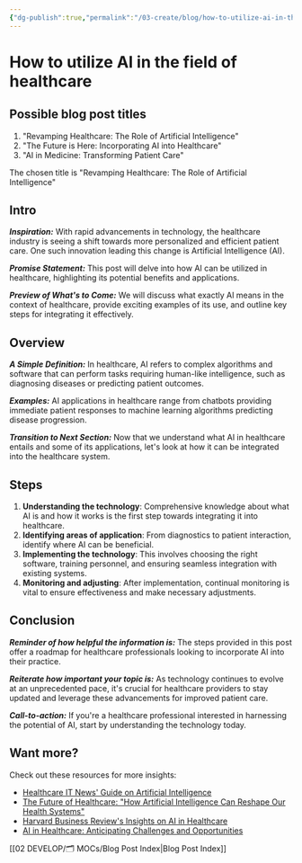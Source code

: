 ```yaml
---
{"dg-publish":true,"permalink":"/03-create/blog/how-to-utilize-ai-in-the-field-of-healthcare/","tags":["ai","health","healthcare"]}
---
```


# How to utilize AI in the field of healthcare

## Possible blog post titles
1. "Revamping Healthcare: The Role of Artificial Intelligence"
2. "The Future is Here: Incorporating AI into Healthcare"
3. "AI in Medicine: Transforming Patient Care"

The chosen title is "Revamping Healthcare: The Role of Artificial Intelligence"

## Intro
_**Inspiration:**_ With rapid advancements in technology, the healthcare industry is seeing a shift towards more personalized and efficient patient care. One such innovation leading this change is Artificial Intelligence (AI).

_**Promise Statement:**_ This post will delve into how AI can be utilized in healthcare, highlighting its potential benefits and applications.

_**Preview of What's to Come:**_ We will discuss what exactly AI means in the context of healthcare, provide exciting examples of its use, and outline key steps for integrating it effectively.

## Overview
_**A Simple Definition:**_ In healthcare, AI refers to complex algorithms and software that can perform tasks requiring human-like intelligence, such as diagnosing diseases or predicting patient outcomes.

_**Examples:**_ AI applications in healthcare range from chatbots providing immediate patient responses to machine learning algorithms predicting disease progression.

_**Transition to Next Section:**_ Now that we understand what AI in healthcare entails and some of its applications, let's look at how it can be integrated into the healthcare system.

## Steps
1. **Understanding the technology**: Comprehensive knowledge about what AI is and how it works is the first step towards integrating it into healthcare.
2. **Identifying areas of application**: From diagnostics to patient interaction, identify where AI can be beneficial.
3. **Implementing the technology**: This involves choosing the right software, training personnel, and ensuring seamless integration with existing systems.
4. **Monitoring and adjusting**: After implementation, continual monitoring is vital to ensure effectiveness and make necessary adjustments.

## Conclusion
_**Reminder of how helpful the information is:**_ The steps provided in this post offer a roadmap for healthcare professionals looking to incorporate AI into their practice.

_**Reiterate how important your topic is:**_ As technology continues to evolve at an unprecedented pace, it's crucial for healthcare providers to stay updated and leverage these advancements for improved patient care.

_**Call-to-action:**_ If you're a healthcare professional interested in harnessing the potential of AI, start by understanding the technology today.

## Want more?
Check out these resources for more insights:
- [Healthcare IT News' Guide on Artificial Intelligence](https://www.healthcareitnews.com/category/resource-topic/artificial-intelligence)
- [The Future of Healthcare: "How Artificial Intelligence Can Reshape Our Health Systems"](https://www.thefutureofhealth.care/ai-in-healthcare)
- [Harvard Business Review's Insights on AI in Healthcare](https://hbr.org/2018/11/how-ai-is-transforming-the-health-care-industry)
- [AI in Healthcare: Anticipating Challenges and Opportunities](https://www.ncbi.nlm.nih.gov/pmc/articles/PMC6566525/)

[[02 DEVELOP/🗂️ MOCs/Blog Post Index\|Blog Post Index]]